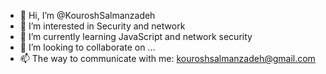 - 👋 Hi, I’m @KouroshSalmanzadeh
- 👀 I’m interested in Security and network
- 🌱 I’m currently learning JavaScript and network security
- 💞️ I’m looking to collaborate on ...
- 📫 The way to communicate with me: kouroshsalmanzadeh@gmail.com

<!---
KouroshSalmanzadeh/KouroshSalmanzadeh is a ✨ special ✨ repository because its `README.md` (this file) appears on your GitHub profile.
You can click the Preview link to take a look at your changes.
--->
